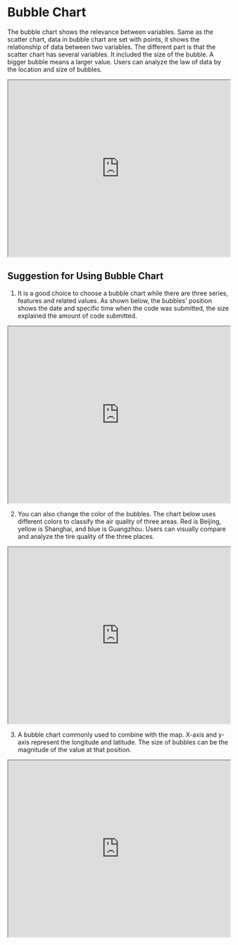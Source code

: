 # Bubble Chart

The bubble chart shows the relevance between variables. Same as the scatter chart, data in bubble chart are set with points, it shows the relationship of data between two variables. The different part is that the scatter chart has several variables. It included the size of the bubble. A bigger bubble means a larger value. Users can analyze the law of data by the location and size of bubbles. 

<iframe max-width="830" width="100%" height="400" 
src="https://gallery.echartsjs.com/view-lite.html?cid=xHkRpZuY4z&v=1">
</iframe>

## Suggestion for Using Bubble Chart

1. It is a good choice to choose a bubble chart while there are three series, features and related values. As shown below, the bubbles' position shows the date and specific time when the code was submitted, the size explained the amount of code submitted.

<iframe max-width="830" width="100%" height="400" 
src="https://gallery.echartsjs.com/view-lite.html?cid=scatter-punchCard">
</iframe>

2. You can also change the color of the bubbles. The chart below uses different colors to classify the air quality of three areas. Red is Beijing, yellow is Shanghai, and blue is Guangzhou. Users can visually compare and analyze the tire quality of the three places. 

<iframe max-width="830" width="100%" height="400" 
src="https://gallery.echartsjs.com/view-lite.html?cid=xr1kK7LoEf&v=1">
</iframe>

3. A bubble chart commonly used to combine with the map. X-axis and y-axis represent the longitude and latitude. The size of bubbles can be the magnitude of the value at that position.

<iframe max-width="830" width="100%" height="400" 
 src="https://gallery.echartsjs.com/view-lite.html?cid=scatter-world-population">
</iframe>
